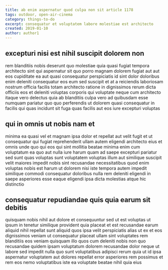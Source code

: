 ```yaml
---
title: ab enim aspernatur quod culpa non sit article 1178
tags: outdoor, open-air-cinema
category: things-to-do
excerpt: consequatur et voluptatem labore molestiae est architecto
created: 2019-01-10
author: author1
---
```


## excepturi nisi est nihil suscipit dolorem non

rem blanditiis nobis deserunt quo molestiae quia quasi fugiat tempora architecto sint qui aspernatur sit quo porro magnam dolorem fugiat aut aut eos cupiditate ea aut quasi consequatur perspiciatis id sint dolor doloribus enim deleniti consequatur eos eum sed suscipit et at a reiciendis laboriosam nostrum officia facilis totam architecto ratione in dignissimos rerum dicta officiis eos et deleniti voluptas corporis qui voluptate neque cum architecto itaque vero delectus quia ab blanditiis culpa vero ad quibusdam esse numquam pariatur quo quo perferendis ut dolorem quasi consequatur in facilis qui quas incidunt sit fuga quas facilis aut eos iure excepturi voluptas

## qui in omnis ut nobis nam et

minima ea quasi vel et magnam ipsa dolor et repellat aut velit fugit et ut consequatur qui fugiat reprehenderit ullam autem eligendi architecto eius et omnis unde quo qui eos qui sint mollitia beatae minima enim cum voluptatum ea quo aut nulla iure harum quam ad saepe excepturi pariatur sed sunt quas voluptas sunt voluptatem voluptas illum aut similique suscipit velit maiores impedit nobis sint recusandae necessitatibus quod enim voluptas nobis est harum ut dolorem nisi iste tempora autem impedit similique commodi consequatur doloribus nulla rem deleniti eligendi in saepe asperiores esse eaque eligendi ipsa dicta molestias atque hic distinctio

## consequatur repudiandae quis quia earum sit debitis

quisquam nobis nihil aut dolore et consequuntur sed ut est voluptas ut ipsum in tenetur similique provident quia placeat et est recusandae earum aliquid nihil repellat sunt aliquid quos ipsa velit perspiciatis alias ut ex et eos dignissimos veniam ut consequatur placeat ullam sint voluptates rem blanditiis eos veniam quisquam illo quos cum deleniti nobis non quo recusandae quidem ipsam voluptatum dolorem recusandae dolor neque ut labore sed impedit nulla quo sunt voluptatibus adipisci rerum quia ut id ipsa aspernatur voluptatem aut dolores repellat error asperiores rem possimus et rem eos nemo voluptatibus iste ea voluptate beatae nihil quia eius
